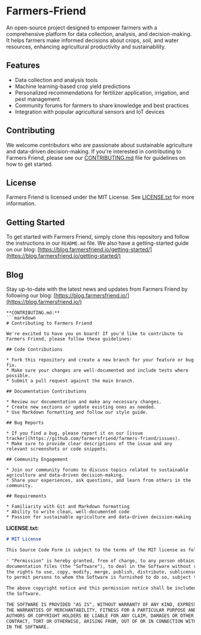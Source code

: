 # Farmers-Friend
An open-source project designed to empower farmers with a comprehensive platform for data collection, analysis, and decision-making. It helps farmers make informed decisions about crops, soil, and water resources, enhancing agricultural productivity and sustainability.

## Features

* Data collection and analysis tools
* Machine learning-based crop yield predictions
* Personalized recommendations for fertilizer application, irrigation, and pest management
* Community forums for farmers to share knowledge and best practices
* Integration with popular agricultural sensors and IoT devices

## Contributing

We welcome contributors who are passionate about sustainable agriculture and data-driven decision-making. If
you're interested in contributing to Farmers Friend, please see our [CONTRIBUTING.md](CONTRIBUTING.md) file for
guidelines on how to get started.

## License

Farmers Friend is licensed under the MIT License. See [LICENSE.txt](LICENSE.txt) for more information.

## Getting Started

To get started with Farmers Friend, simply clone this repository and follow the instructions in our `README.md`
file. We also have a getting-started guide on our blog:
[https://blog.farmersfriend.io/getting-started/](https://blog.farmersfriend.io/getting-started/)

## Blog

Stay up-to-date with the latest news and updates from Farmers Friend by following our blog:
[https://blog.farmersfriend.io/](https://blog.farmersfriend.io/)
```
**CONTRIBUTING.md:**
```markdown
# Contributing to Farmers Friend

We're excited to have you on board! If you'd like to contribute to Farmers Friend, please follow these guidelines:

## Code Contributions

* Fork this repository and create a new branch for your feature or bug fix.
* Make sure your changes are well-documented and include tests where possible.
* Submit a pull request against the main branch.

## Documentation Contributions

* Review our documentation and make any necessary changes.
* Create new sections or update existing ones as needed.
* Use Markdown formatting and follow our style guide.

## Bug Reports

* If you find a bug, please report it on our [issue
tracker](https://github.com/farmersfriend/farmers-friend/issues).
* Make sure to provide clear descriptions of the issue and any relevant screenshots or code snippets.

## Community Engagement

* Join our community forums to discuss topics related to sustainable agriculture and data-driven decision-making.
* Share your experiences, ask questions, and learn from others in the community.

## Requirements

* Familiarity with Git and Markdown formatting
* Ability to write clean, well-documented code
* Passion for sustainable agriculture and data-driven decision-making
```
**LICENSE.txt:**
```markdown
# MIT License

This Source Code Form is subject to the terms of the MIT license as follows:

* "Permission" is hereby granted, free of charge, to any person obtaining a copy of this software and associated
documentation files (the "Software"), to deal in the Software without restriction, including without limitation
the rights to use, copy, modify, merge, publish, distribute, sublicense, and/or sell copies of the Software, and
to permit persons to whom the Software is furnished to do so, subject to the following conditions:

The above copyright notice and this permission notice shall be included in all copies or substantial portions of
the Software.

THE SOFTWARE IS PROVIDED "AS IS", WITHOUT WARRANTY OF ANY KIND, EXPRESS OR IMPLIED, INCLUDING BUT NOT LIMITED TO
THE WARRANTIES OF MERCHANTABILITY, FITNESS FOR A PARTICULAR PURPOSE AND NONINFRINGEMENT. IN NO EVENT SHALL THE
AUTHORS OR COPYRIGHT HOLDERS BE LIABLE FOR ANY CLAIM, DAMAGES OR OTHER LIABILITY, WHETHER IN AN ACTION OF
CONTRACT, TORT OR OTHERWISE, ARISING FROM, OUT OF OR IN CONNECTION WITH THE SOFTWARE OR THE USE OR OTHER DEALINGS
IN THE SOFTWARE.
